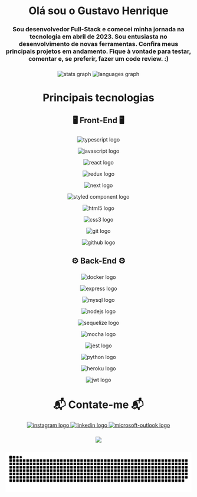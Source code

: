 <h1 align="center">Olá sou o Gustavo Henrique</h1>

###

<h3 align="center">Sou desenvolvedor Full-Stack e comecei minha jornada na tecnologia em abril de 2023. Sou entusiasta no desenvolvimento de novas ferramentas. Confira meus principais projetos em andamento. Fique à vontade para testar, comentar e, se preferir, fazer um code review. :)</h3>

###

<div align="center">
  <img src="https://github-readme-stats.vercel.app/api?username=henriquekrs&hide_title=false&hide_rank=false&show_icons=true&include_all_commits=true&count_private=true&disable_animations=false&theme=dracula&locale=en&hide_border=false" height="150" alt="stats graph"/>
  <img src="https://github-readme-stats.vercel.app/api/top-langs?username=henriquekrs&locale=en&hide_title=false&layout=compact&card_width=320&langs_count=5&theme=dracula&hide_border=false" height="150" alt="languages graph"/>
</div>

###

<h1 align="center">Principais tecnologias<h3>

###

<h2 align="center">🖥 Front-End 🖥</h2>

###

<div align="center">
  <img
    src="https://img.shields.io/badge/TypeScript-007ACC?style=for-the-badge&logo=typescript&logoColor=white" alt="typescript logo" 
  />
 
  <img
    src="https://img.shields.io/badge/JavaScript-323330?style=for-the-badge&logo=javascript&logoColor=F7DF1E" alt="javascript logo"
  />
  
  <img
    src="https://img.shields.io/badge/React-20232A?style=for-the-badge&logo=react&logoColor=61DAFB"
    alt="react logo"
  />
 
  <img
    src="https://img.shields.io/badge/Redux-593D88?style=for-the-badge&logo=redux&logoColor=white"
    alt="redux logo"
  />
  
  <img
    src="https://img.shields.io/badge/next%20js-000000?style=for-the-badge&logo=nextdotjs&logoColor=white"
    alt="next logo"
  />

<img
    src="https://img.shields.io/badge/styled--components-DB7093?style=for-the-badge&logo=styled-components&logoColor=white"
    alt="styled component logo"
  />

<img
    src="https://img.shields.io/badge/HTML5-E34F26?style=for-the-badge&logo=html5&logoColor=white"
    alt="html5 logo"
  />

<img
    src="https://img.shields.io/badge/CSS3-1572B6?style=for-the-badge&logo=css3&logoColor=white"
    alt="css3 logo"
  />

<img
    src="https://img.shields.io/badge/GIT-E44C30?style=for-the-badge&logo=git&logoColor=white"
    alt="git logo"
  />

<img
    src="https://img.shields.io/badge/GitHub-100000?style=for-the-badge&logo=github&logoColor=white"
    alt="github logo"
  />

###

<h2 aliagn="center">⚙️ Back-End ⚙️</h2>

###

<img
    src="https://img.shields.io/badge/Docker-2CA5E0?style=for-the-badge&logo=docker&logoColor=white"
    alt="docker logo"
  />

<img
    src="https://img.shields.io/badge/Express%20js-000000?style=for-the-badge&logo=express&logoColor=white"
    alt="express logo"
  />

<img
    src="https://img.shields.io/badge/MySQL-005C84?style=for-the-badge&logo=mysql&logoColor=white"
    alt="mysql logo"
  />

<img
    src="https://img.shields.io/badge/Node%20js-339933?style=for-the-badge&logo=nodedotjs&logoColor=white"
    alt="nodejs logo"
  />

<img
    src="https://img.shields.io/badge/Sequelize-52B0E7?style=for-the-badge&logo=Sequelize&logoColor=white"
    alt="sequelize logo"
  />

<img
    src="https://img.shields.io/badge/Mocha-8D6748?style=for-the-badge&logo=Mocha&logoColor=white"
    alt="mocha logo"
  />

<img
    src="https://img.shields.io/badge/Jest-C21325?style=for-the-badge&logo=jest&logoColor=white"
    alt="jest logo"
  />

<img
    src="https://img.shields.io/badge/Python-FFD43B?style=for-the-badge&logo=python&logoColor=blue"
    alt="python logo"
  />

<img
    src="https://img.shields.io/badge/Heroku-430098?style=for-the-badge&logo=heroku&logoColor=white"
    alt="heroku logo"
  />

<img
    src="https://img.shields.io/badge/JWT-000000?style=for-the-badge&logo=JSON%20web%20tokens&logoColor=white"
    alt="jwt logo"
  />

</div>

###

<h1 align="center">📬 Contate-me 📬</h1>

<div align="center">
  <a href="instagram.com/henriquekrs" target="_blank">
    <img src="https://img.shields.io/static/v1?message=Instagram&logo=instagram&label=&color=E4405F&logoColor=white&labelColor=&style=for-the-badge" height="35" alt="instagram logo"  />
  </a>
  <a href="www.linkedin.com/in/henriquekrs" target="_blank">
    <img src="https://img.shields.io/static/v1?message=LinkedIn&logo=linkedin&label=&color=0077B5&logoColor=white&labelColor=&style=for-the-badge" height="35" alt="linkedin logo"  />
  </a>
  <a href="ghrduarte@hotmail.com" target="_blank">
    <img src="https://img.shields.io/static/v1?message=Outlook&logo=microsoft-outlook&label=&color=0078D4&logoColor=white&labelColor=&style=for-the-badge" height="35" alt="microsoft-outlook logo"  />
  </a>
</div>

###

<div align="center">
  <img src="https://visitor-badge.laobi.icu/badge?page_id=henriquekrs.henriquekrs&"/>
</div>

###

<img
  src="https://raw.githubusercontent.com/henriquekrs/henriquekrs/output/snake.svg"
  alt="Snake animation"
/>

###
